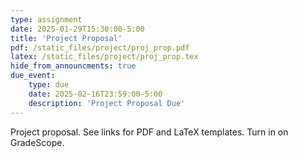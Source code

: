 ```yaml
---
type: assignment
date: 2025-01-29T15:30:00-5:00
title: 'Project Proposal'
pdf: /static_files/project/proj_prop.pdf
latex: /static_files/project/proj_prop.tex
hide_from_announcments: true
due_event: 
    type: due
    date: 2025-02-16T23:59:00-5:00
    description: 'Project Proposal Due'
---
```

Project proposal. See links for PDF and LaTeX templates. Turn in on GradeScope.
